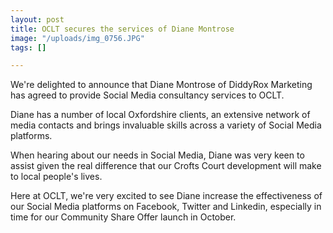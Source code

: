 ```yaml
---
layout: post
title: OCLT secures the services of Diane Montrose
image: "/uploads/img_0756.JPG"
tags: []

---
```

We're delighted to announce that Diane Montrose of DiddyRox Marketing has agreed to provide Social Media consultancy services to OCLT.

Diane has a number of local Oxfordshire clients, an extensive network of media contacts and brings invaluable skills across a variety of Social Media platforms.

When hearing about our needs in Social Media, Diane was very keen to assist given the real difference that our Crofts Court development will make to local people's lives.

Here at OCLT, we're very excited to see Diane increase the effectiveness of our Social Media platforms on Facebook, Twitter and Linkedin, especially in time for our Community Share Offer launch in October.